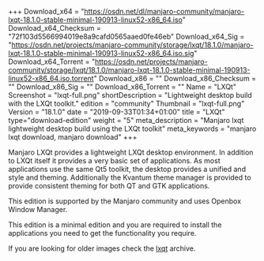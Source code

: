 +++
Download_x64 = "https://osdn.net/dl/manjaro-community/manjaro-lxqt-18.1.0-stable-minimal-190913-linux52-x86_64.iso"
Download_x64_Checksum = "72f103d5566994019e8a9cafd0565aaed0fe46eb"
Download_x64_Sig = "https://osdn.net/projects/manjaro-community/storage/lxqt/18.1.0/manjaro-lxqt-18.1.0-stable-minimal-190913-linux52-x86_64.iso.sig"
Download_x64_Torrent = "https://osdn.net/projects/manjaro-community/storage/lxqt/18.1.0/manjaro-lxqt-18.1.0-stable-minimal-190913-linux52-x86_64.iso.torrent"
Download_x86 = ""
Download_x86_Checksum = ""
Download_x86_Sig = ""
Download_x86_Torrent = ""
Name = "LXQt"
Screenshot = "lxqt-full.png"
shortDescription = "Lightweight desktop build with the LXQt toolkit."
edition = "community"
Thumbnail = "lxqt-full.png"
Version = "18.1.0"
date = "2019-09-33T01:34+01:00"
title = "LXQt"
type="download-edition"
weight = "5"
meta_description = "Manjaro lxqt lightweight desktop build using the LXQt toolkit"
meta_keywords = "manjaro lxqt download, manjaro download"
+++

Manjaro LXQt provides a lightweight LXQt desktop environment. In addition to LXQt itself it provides a very basic set of applications. As most applications use the same Qt5 toolkit, the desktop provides a unified and style and theming. Additionally the Kvantum theme manager is provided to provide consistent theming for both QT and GTK applications.

This edition is supported by the Manjaro community and uses Openbox Window Manager.

This edition is a minimal edition and you are required to install the applications you need to get the functionality you require.

If you are looking for older images check the [lxqt](https://osdn.net/projects/manjaro-community/storage/z_release_archive/lxqt) archive.
